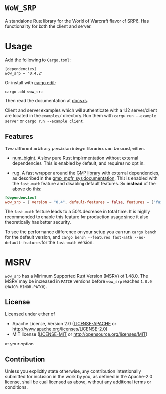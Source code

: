 # `WoW_SRP`

A standalone Rust library for the World of Warcraft flavor of SRP6.
Has functionality for both the client and server.

# Usage

Add the following to `Cargo.toml`:

```
[dependencies]
wow_srp = "0.4.2"
```

Or install with [cargo edit](https://crates.io/crates/cargo-edit):
```
cargo add wow_srp
```

Then read the documentation at [docs.rs](https://docs.rs/wow_srp).

Client and server examples which will authenticate with a 1.12 server/client are located in the `examples/` directory.
Run them with `cargo run --example server` or `cargo run --example client`.
## Features

Two different arbitrary precision integer libraries can be used, either:

* [num_bigint](https://crates.io/crates/num-bigint). A slow pure Rust implementation without external dependencies. This is enabled by default, and requires no opt in.

* [rug](https://crates.io/crates/rug). A fast wrapper around the [GMP library](https://gmplib.org/) with external dependencies, as described in the [gmp_mpfr_sys documentation](https://docs.rs/gmp-mpfr-sys/1.4.6/gmp_mpfr_sys/index.html#building-on-gnulinux). This is enabled with the `fast-math` feature and disabling default features. So **instead** of the above do this:

```toml
[dependencies]
wow_srp = { version = "0.4", default-features = false, features = ["fast-math"] }
```

The `fast-math` feature leads to a 50% decrease in total time. It is highly recommended to enable
this feature for production usage since it also theoretically has better security.

To see the performance difference on your setup you can run `cargo bench` for the default version,
and `cargo bench --features fast-math --no-default-features` for the `fast-math` version.

# MSRV

`wow_srp` has a Minimum Supported Rust Version (MSRV) of 1.48.0.
The MSRV may be increased in `PATCH` versions before `wow_srp` reaches `1.0.0` (`MAJOR.MINOR.PATCH`).

## License

Licensed under either of

 * Apache License, Version 2.0
   ([LICENSE-APACHE](LICENSE-APACHE) or http://www.apache.org/licenses/LICENSE-2.0)
 * MIT license
   ([LICENSE-MIT](LICENSE-MIT) or http://opensource.org/licenses/MIT)

at your option.

## Contribution

Unless you explicitly state otherwise, any contribution intentionally submitted
for inclusion in the work by you, as defined in the Apache-2.0 license, shall be
dual licensed as above, without any additional terms or conditions.

